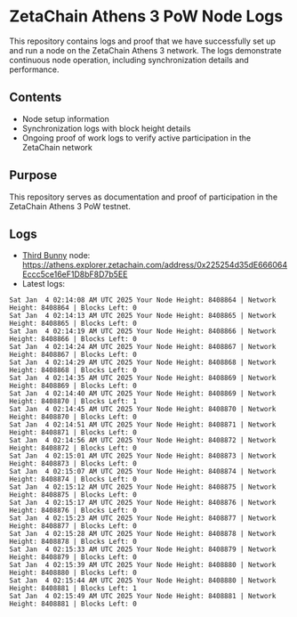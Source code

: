 # ZetaChain Athens 3 PoW Node Logs
This repository contains logs and proof that we have successfully set up and run a node on the ZetaChain Athens 3 network. The logs demonstrate continuous node operation, including synchronization details and performance.

## Contents
- Node setup information
- Synchronization logs with block height details
- Ongoing proof of work logs to verify active participation in the ZetaChain network

## Purpose
This repository serves as documentation and proof of participation in the ZetaChain Athens 3 PoW testnet.

## Logs

- [Third Bunny](https://thirdbunny.xyz/) node: https://athens.explorer.zetachain.com/address/0x225254d35dE666064Eccc5ce16eF1D8bF8D7b5EE
- Latest logs:
```
Sat Jan  4 02:14:08 AM UTC 2025 Your Node Height: 8408864 | Network Height: 8408864 | Blocks Left: 0
Sat Jan  4 02:14:13 AM UTC 2025 Your Node Height: 8408865 | Network Height: 8408865 | Blocks Left: 0
Sat Jan  4 02:14:19 AM UTC 2025 Your Node Height: 8408866 | Network Height: 8408866 | Blocks Left: 0
Sat Jan  4 02:14:24 AM UTC 2025 Your Node Height: 8408867 | Network Height: 8408867 | Blocks Left: 0
Sat Jan  4 02:14:29 AM UTC 2025 Your Node Height: 8408868 | Network Height: 8408868 | Blocks Left: 0
Sat Jan  4 02:14:35 AM UTC 2025 Your Node Height: 8408869 | Network Height: 8408869 | Blocks Left: 0
Sat Jan  4 02:14:40 AM UTC 2025 Your Node Height: 8408869 | Network Height: 8408870 | Blocks Left: 1
Sat Jan  4 02:14:45 AM UTC 2025 Your Node Height: 8408870 | Network Height: 8408870 | Blocks Left: 0
Sat Jan  4 02:14:51 AM UTC 2025 Your Node Height: 8408871 | Network Height: 8408871 | Blocks Left: 0
Sat Jan  4 02:14:56 AM UTC 2025 Your Node Height: 8408872 | Network Height: 8408872 | Blocks Left: 0
Sat Jan  4 02:15:01 AM UTC 2025 Your Node Height: 8408873 | Network Height: 8408873 | Blocks Left: 0
Sat Jan  4 02:15:07 AM UTC 2025 Your Node Height: 8408874 | Network Height: 8408874 | Blocks Left: 0
Sat Jan  4 02:15:12 AM UTC 2025 Your Node Height: 8408875 | Network Height: 8408875 | Blocks Left: 0
Sat Jan  4 02:15:17 AM UTC 2025 Your Node Height: 8408876 | Network Height: 8408876 | Blocks Left: 0
Sat Jan  4 02:15:23 AM UTC 2025 Your Node Height: 8408877 | Network Height: 8408877 | Blocks Left: 0
Sat Jan  4 02:15:28 AM UTC 2025 Your Node Height: 8408878 | Network Height: 8408878 | Blocks Left: 0
Sat Jan  4 02:15:33 AM UTC 2025 Your Node Height: 8408879 | Network Height: 8408879 | Blocks Left: 0
Sat Jan  4 02:15:39 AM UTC 2025 Your Node Height: 8408880 | Network Height: 8408880 | Blocks Left: 0
Sat Jan  4 02:15:44 AM UTC 2025 Your Node Height: 8408880 | Network Height: 8408881 | Blocks Left: 1
Sat Jan  4 02:15:49 AM UTC 2025 Your Node Height: 8408881 | Network Height: 8408881 | Blocks Left: 0
```
